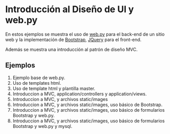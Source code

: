 # Introducción al Diseño de UI y web.py

En estos ejemplos se muestra el uso de [web.py](http://webpy.org/) para el back-end de un sitio web y la implementación de [Bootstrap](http://getbootstrap.com/), [JQuery](https://jquery.com/) para el front-end.

Además se muestra una introducción al patrón de diseño MVC.

## Ejemplos

1. Ejemplo base de web.py.
2. Uso de templates html.
3. Uso de template html y plantilla master.
4. Introduccion a MVC, application/controllers y application/views.
5. Introduccion a MVC, y archivos static/images
6. Introduccion a MVC, y archivos static/images, uso básico de Bootstrap.
7. Introduccion a MVC, y archivos static/images, uso básico de formularios Bootstrap y web.py.
8. Introduccion a MVC, y archivos static/images, uso básico de formularios Bootstrap y web.py y mysql.
